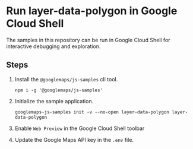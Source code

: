 # Run layer-data-polygon in Google Cloud Shell

The samples in this repository can be run in Google Cloud Shell for interactive debugging and exploration.

## Steps

1. Install the `@googlemaps/js-samples` cli tool.

    ```
    npm i -g '@googlemaps/js-samples'
    ```
1. Initialize the sample application. 
    ```
    googlemaps-js-samples init -v --no-open layer-data-polygon layer-data-polygon
    ```
1. Enable `Web Preview` in the Google Cloud Shell toolbar
1. Update the Google Maps API key in the `.env` file.
